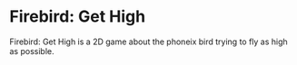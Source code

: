 # Firebird: Get High

Firebird: Get High is a 2D game about the phoneix bird trying to fly as high as possible.

